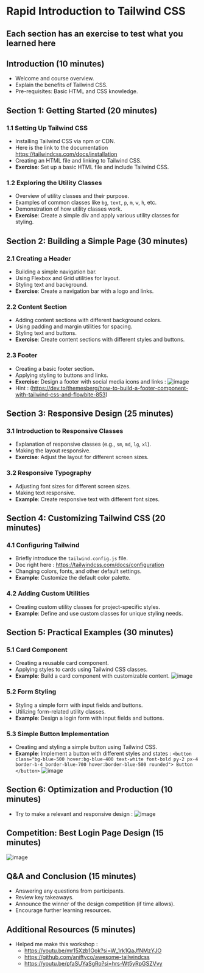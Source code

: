 # Rapid Introduction to Tailwind CSS

## Each section has an exercise to test what you learned here ##
## Introduction (10 minutes)

- Welcome and course overview.
- Explain the benefits of Tailwind CSS.
- Pre-requisites: Basic HTML and CSS knowledge.

## Section 1: Getting Started (20 minutes)

### 1.1 Setting Up Tailwind CSS

- Installing Tailwind CSS via npm or CDN.
- Here is the link to the documentation https://tailwindcss.com/docs/installation
- Creating an HTML file and linking to Tailwind CSS.
- **Exercise**: Set up a basic HTML file and include Tailwind CSS.

### 1.2 Exploring the Utility Classes

- Overview of utility classes and their purpose.
- Examples of common classes like `bg`, `text`, `p`, `m`, `w`, `h`, etc.
- Demonstration of how utility classes work.
- **Exercise**: Create a simple div and apply various utility classes for styling.

## Section 2: Building a Simple Page (30 minutes)

### 2.1 Creating a Header

- Building a simple navigation bar.
- Using Flexbox and Grid utilities for layout.
- Styling text and background.
- **Exercise**: Create a navigation bar with a logo and links.

### 2.2 Content Section

- Adding content sections with different background colors.
- Using padding and margin utilities for spacing.
- Styling text and buttons.
- **Exercise**: Create content sections with different styles and buttons.

### 2.3 Footer

- Creating a basic footer section.
- Applying styling to buttons and links.
- **Exercise**: Design a footer with social media icons and links : 
![image](https://res.cloudinary.com/practicaldev/image/fetch/s--T4a3m4Kp--/c_limit%2Cf_auto%2Cfl_progressive%2Cq_auto%2Cw_800/https://dev-to-uploads.s3.amazonaws.com/uploads/articles/1evctiw3rpte6ry0a7kp.png)
- Hint : (https://dev.to/themesberg/how-to-build-a-footer-component-with-tailwind-css-and-flowbite-853)
## Section 3: Responsive Design (25 minutes)

### 3.1 Introduction to Responsive Classes

- Explanation of responsive classes (e.g., `sm`, `md`, `lg`, `xl`).
- Making the layout responsive.
- **Exercise**: Adjust the layout for different screen sizes.

### 3.2 Responsive Typography

- Adjusting font sizes for different screen sizes.
- Making text responsive.
- **Example**: Create responsive text with different font sizes.

## Section 4: Customizing Tailwind CSS (20 minutes)

### 4.1 Configuring Tailwind

- Briefly introduce the `tailwind.config.js` file.
- Doc right here : 
    https://tailwindcss.com/docs/configuration
- Changing colors, fonts, and other default settings.
- **Example**: Customize the default color palette.

### 4.2 Adding Custom Utilities

- Creating custom utility classes for project-specific styles.
- **Example**: Define and use custom classes for unique styling needs.

## Section 5: Practical Examples (30 minutes)

### 5.1 Card Component

- Creating a reusable card component.
- Applying styles to cards using Tailwind CSS classes.
- **Example**: Build a card component with customizable content.
![image](https://user-images.githubusercontent.com/72024056/276267465-9e911d8d-a62c-40d0-b946-330f4ae4c979.png)
### 5.2 Form Styling

- Styling a simple form with input fields and buttons.
- Utilizing form-related utility classes.
- **Example**: Design a login form with input fields and buttons.

### 5.3 Simple Button Implementation

- Creating and styling a simple button using Tailwind CSS.
- **Example**: Implement a button with different styles and states : 
``<button class="bg-blue-500 hover:bg-blue-400 text-white font-bold py-2 px-4 border-b-4 border-blue-700 hover:border-blue-500 rounded">
  Button
</button>``
![image](https://user-images.githubusercontent.com/72024056/276264486-4cab22fe-bff7-4610-91e1-ed2d5272e442.png)

## Section 6: Optimization and Production (10 minutes)

- Try to make a relevant and responsive design : 
![image](https://cwh-full-next-space.fra1.digitaloceanspaces.com/videos/tailwind-course-in-hindi-7/77ae8fa3ae9fd8a699af8cf5b76b7fda.webp)

## Competition: Best Login Page Design (15 minutes)

![image](https://user-images.githubusercontent.com/72024056/276262373-7cc2c6ec-4793-4041-81b3-4bb2d8af0b35.png)

## Q&A and Conclusion (15 minutes)

- Answering any questions from participants.
- Review key takeaways.
- Announce the winner of the design competition (if time allows).
- Encourage further learning resources.

## Additional Resources (5 minutes)

- Helped me make this workshop :
    - https://youtu.be/mr15Xzb1Ook?si=W_1rk1QaJfNMzYJO
    - https://github.com/aniftyco/awesome-tailwindcss
    - https://youtu.be/pfaSUYaSgRo?si=hrs-Wt5yRpGSZVvy